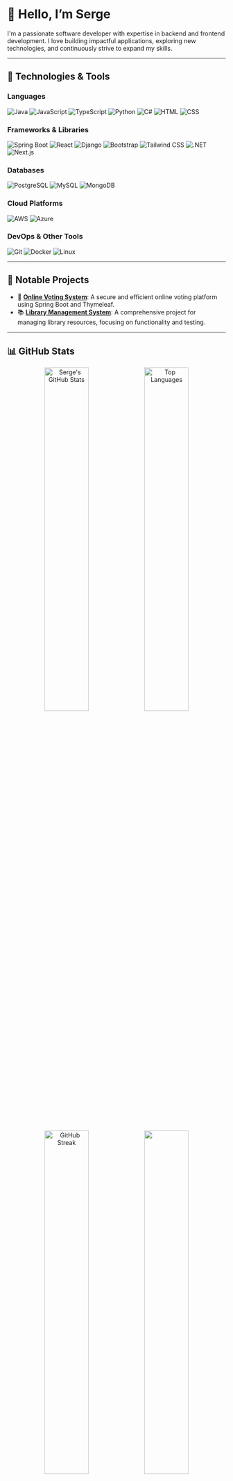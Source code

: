 # 👋 Hello, I’m Serge 

I'm a passionate software developer with expertise in backend and frontend development. I love building impactful applications, exploring new technologies, and continuously strive to expand my skills.

---

## 🔧 Technologies & Tools

### Languages
<p>
  <img src="https://img.icons8.com/color/48/000000/java-coffee-cup-logo.png" alt="Java" title="Java"/>
  <img src="https://img.icons8.com/color/48/000000/javascript.png" alt="JavaScript" title="JavaScript"/>
  <img src="https://img.icons8.com/color/48/000000/typescript.png" alt="TypeScript" title="TypeScript"/>
  <img src="https://img.icons8.com/color/48/000000/python.png" alt="Python" title="Python"/>
  <img src="https://img.icons8.com/color/48/000000/c-sharp-logo-2.png" alt="C#" title="C# (.NET)"/>
  <img src="https://img.icons8.com/color/48/000000/html-5.png" alt="HTML" title="HTML"/>
  <img src="https://img.icons8.com/color/48/000000/css3.png" alt="CSS" title="CSS"/>
</p>

### Frameworks & Libraries 
<p>
  <img src="https://img.icons8.com/color/48/000000/spring-logo.png" alt="Spring Boot" title="Spring Boot"/>
  <img src="https://img.icons8.com/color/48/000000/react-native.png" alt="React" title="React"/>
  <img src="https://img.icons8.com/color/48/000000/django.png" alt="Django" title="Django"/>
  <img src="https://img.icons8.com/color/48/000000/bootstrap.png" alt="Bootstrap" title="Bootstrap"/>
  <img src="https://img.icons8.com/color/48/000000/tailwindcss.png" alt="Tailwind CSS" title="Tailwind CSS"/>
  <img src="https://img.icons8.com/color/48/000000/net-framework.png" alt=".NET" title=".NET"/>
  <img src="https://img.icons8.com/color/48/000000/nextjs.png" alt="Next.js" title="Next.js"/>
</p>

### Databases
<p>
  <img src="https://img.icons8.com/color/48/000000/postgreesql.png" alt="PostgreSQL" title="PostgreSQL"/>
  <img src="https://img.icons8.com/color/48/000000/mysql-logo.png" alt="MySQL" title="MySQL"/>
  <img src="https://img.icons8.com/color/48/000000/mongodb.png" alt="MongoDB" title="MongoDB"/>
</p>

### Cloud Platforms
<p>
  <img src="https://img.icons8.com/color/48/000000/amazon-web-services.png" alt="AWS" title="AWS"/>
  <img src="https://img.icons8.com/color/48/000000/azure-1.png" alt="Azure" title="Azure"/>
</p>

### DevOps & Other Tools
<p>
  <img src="https://img.icons8.com/color/48/000000/git.png" alt="Git" title="Git"/>
  <img src="https://img.icons8.com/color/48/000000/docker.png" alt="Docker" title="Docker"/>
  <img src="https://img.icons8.com/color/48/000000/linux.png" alt="Linux" title="Linux"/>
</p>

---

## 🌟 Notable Projects

- 🔗 [**Online Voting System**](https://github.com/Ngogaserge/VoteCast): A secure and efficient online voting platform using Spring Boot and Thymeleaf.
- 📚 [**Library Management System**](https://github.com/Ngogaserge/mid_testing_25504): A comprehensive project for managing library resources, focusing on functionality and testing.

---

## 📊 GitHub Stats

<div align="center">
  <img src="https://github-readme-stats.vercel.app/api?username=Ngogaserge&show_icons=true&theme=radical&cache_seconds=1800" alt="Serge's GitHub Stats" width="45%"/>
  <img src="https://github-readme-stats.vercel.app/api/top-langs/?username=Ngogaserge&layout=compact&theme=radical&langs_count=6" alt="Top Languages" width="45%"/>
</div>

<div align="center">
  <img src="https://streak-stats.demolab.com/?user=Ngogaserge&theme=radical" alt="GitHub Streak" width="45%"/>
  <img src="https://activity-graph.herokuapp.com/graph?username=Ngogaserge&bg_color=141321&color=9e4c98&line=5bcdec&point=0c0f2c&area=true&hide_border=true" width="45%"/>
  <img src="https://komarev.com/ghpvc/?username=Ngogaserge&color=blueviolet&style=flat-square" alt="Profile Views" width="20%"/>
</div>

---

## 📫 Connect with Me

<div align="center">
  <a href="https://linkedin.com/in/Ngoga-serge"><img src="https://img.icons8.com/color/48/000000/linkedin-circled--v1.png" alt="LinkedIn"/></a>
  <a href="https://twitter.com/nserge__"><img src="https://img.icons8.com/color/48/000000/twitter-circled.png" alt="Twitter"/></a>
  <a href="https://instagram.com/ng_serge"><img src="https://img.icons8.com/color/48/000000/instagram-new--v1.png" alt="Instagram"/></a>
  <a href="mailto:sergengoga05@gmail.com"><img src="https://img.icons8.com/color/48/000000/gmail-new.png" alt="Email"/></a>
</div>

--- 

